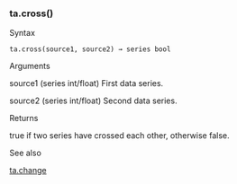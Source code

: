 ### ta.cross()

Syntax

```
ta.cross(source1, source2) → series bool
```

Arguments

source1 (series int/float) First data series.

source2 (series int/float) Second data series.

Returns

true if two series have crossed each other, otherwise false.

See also

[ta.change](#fun_ta.change)
